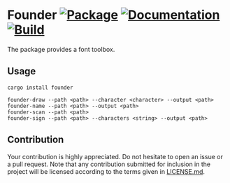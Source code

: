 # Founder [![Package][package-img]][package-url] [![Documentation][documentation-img]][documentation-url] [![Build][build-img]][build-url]

The package provides a font toolbox.

## Usage

```
cargo install founder

founder-draw --path <path> --character <character> --output <path>
founder-name --path <path> --output <path>
founder-scan --path <path>
founder-sign --path <path> --characters <string> --output <path>
```

## Contribution

Your contribution is highly appreciated. Do not hesitate to open an issue or a
pull request. Note that any contribution submitted for inclusion in the project
will be licensed according to the terms given in [LICENSE.md](LICENSE.md).

[build-img]: https://github.com/bodoni/workbench/workflows/build-founder/badge.svg
[build-url]: https://github.com/bodoni/workbench/actions/workflows/build-founder.yml
[documentation-img]: https://docs.rs/founder/badge.svg
[documentation-url]: https://docs.rs/founder
[package-img]: https://img.shields.io/crates/v/founder.svg
[package-url]: https://crates.io/crates/founder
